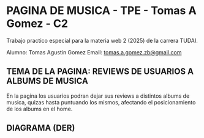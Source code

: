 # PAGINA DE MUSICA - TPE - Tomas A Gomez - C2

Trabajo practico especial para la materia web 2 (2025) de la carrera TUDAI.

Alumno: Tomas Agustin Gomez
Email: tomas.a.gomez.zb@gmail.com

## TEMA DE LA PAGINA: REVIEWS DE USUARIOS A ALBUMS DE MUSICA

En la pagina los usuarios podran dejar sus reviews a distintos albums de musica,
quizas hasta puntuando los mismos, afectando el posicionamiento de los albums en el home.

## DIAGRAMA (DER)

